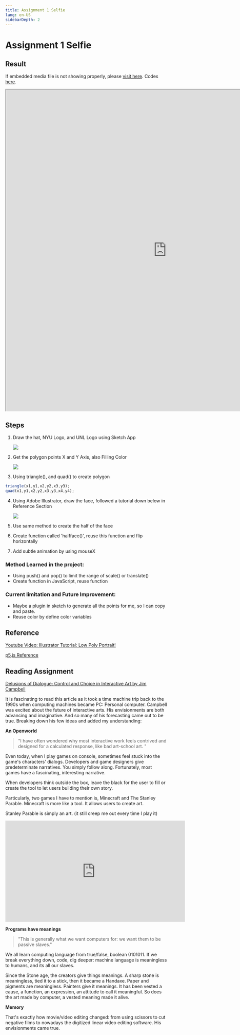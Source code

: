 ```yaml
---
title: Assignment 1 Selfie
lang: en-US
sidebarDepth: 2
---
```


# Assignment 1 Selfie

## Result

If embedded media file is not showing properly, please [visit here](https://editor.p5js.org/irwinchyi/present/UMOV43tu4). Codes [here](https://editor.p5js.org/irwinchyi/sketches/UMOV43tu4). 

<iframe src="https://editor.p5js.org/irwinchyi/embed/UMOV43tu4" height="1000px" width="1000px" style="overflow: hidden;"></iframe>

## Steps

1. Draw the hat, NYU Logo, and UNL Logo using Sketch App

   ![](https://raw.githubusercontent.com/irwinchyi/imgbed/master/img/20200909114745.png)

2. Get the polygon points X and Y Axis, also Filling Color 

   <img src="https://raw.githubusercontent.com/irwinchyi/imgbed/master/img/20200909113726.png"  />

3. Using triangle(), and quad() to create polygon 

```javascript
triangle(x1,y1,x2,y2,x3,y3);
quad(x1,y1,x2,y2,x3,y3,x4,y4);
```

4. Using Adobe Illustrator, draw the face, followed a tutorial down below in Reference Section 

   <img src="https://raw.githubusercontent.com/irwinchyi/imgbed/master/img/20200909114430.png"  />

5. Use same method to create the half of the face
6. Create function called 'halfface()', reuse this function and flip horizontally 
7. Add subtle animation by using mouseX 



### Method Learned in the project: 

- Using push() and pop() to limit the range of scale() or translate()
- Create function in JavaScript, reuse function 

### Current limitation and Future Improvement: 

- Maybe a plugin in sketch to generate all the points for me, so I can copy and paste. 
- Reuse color by define color variables 



## Reference 

[Youtube Video: Illustrator Tutorial: Low Poly Portrait!](https://www.youtube.com/watch?v=v0nmI_stsZk&t=323s)

[p5.js Reference](https://p5js.org/reference/)



## Reading Assignment 

[Delusions of Dialogue: Control and Choice in Interactive Art by Jim Campbell](https://www.jstor.org/stable/1576847)

It is fascinating to read this article as it took a time machine trip back to the 1990s when computing machines became PC: Personal computer. Campbell was excited about the future of interactive arts. His envisionments are both advancing and imaginative. And so many of his forecasting came out to be true. 
Breaking down his few ideas and added my understanding:

**An Openworld**

> "I have often wondered why most interactive work feels contrived and designed for a calculated response, like bad art-school art. "

Even today, when I play games on console, sometimes feel stuck into the game's characters' dialogs. Developers and game designers give predeterminate narratives. You simply follow along. Fortunately, most games have a fascinating, interesting narrative. 

When developers think outside the box, leave the black for the user to fill or create the tool to let users building their own story. 

Particularly, two games I have to mention is, Minecraft and The Stanley Parable. Minecraft is more like a tool. It allows users to create art.  

Stanley Parable is simply an art. (it still creep me out every time I play it)

<iframe width="560" height="315" src="https://www.youtube-nocookie.com/embed/fBtX0S2J32Y" frameborder="0" allow="accelerometer; autoplay; encrypted-media; gyroscope; picture-in-picture" allowfullscreen></iframe>

**Programs have meanings**

> "This is generally what we want computers for: we want them to be passive slaves."

We all learn computing language from true/false, boolean 0101011. If we break everything down, code, dig deeper: machine language is meaningless to humans, and its all our slaves. 

Since the Stone age, the creators give things meanings. A sharp stone is meaningless, tied it to a stick, then it became a Handaxe. Paper and pigments are meaningless. Painters give it meanings. It has been vested a cause, a function, an expression, an attitude to call it meaningful. So does the art made by computer, a vested meaning made it alive. 

**Memory**

That's exactly how movie/video editing changed: from using scissors to cut negative films to nowadays the digitized linear video editing software. His envisionments came true. 